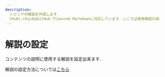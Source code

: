 ```yaml
---
description:
  トピックの解説を作成します．
  CHiBi-CHiLOはGitHub Flavored Markdownに対応しています．ここでは使用頻度の高いリンク・罫線・斜体・太字（強調）・番号付きリスト・番号なしリストの設定方法を紹介します．
---
```


# 解説の設定
コンテンツの説明に使用する解説を設定出来ます．

解説の設定方法については[こちら](/operation/book/commentary.md)